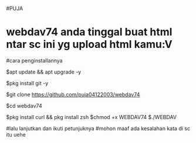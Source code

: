 #PUJA


# webdav74 anda tinggal buat html ntar sc ini yg upload html kamu:V
#cara penginstallannya




$apt update && apt upgrade -y

$pkg install git -y

$git clone https://github.com/puja04122003/webdav74

$cd webdav74

$pkg install curl && pkg install zsh
$chmod +x WEBDAV74
$./WEBDAV

#lalu lanjutkan dan ikuti petunjuknya
#mohon maaf ada kesalahan kata di sc itu uehe
